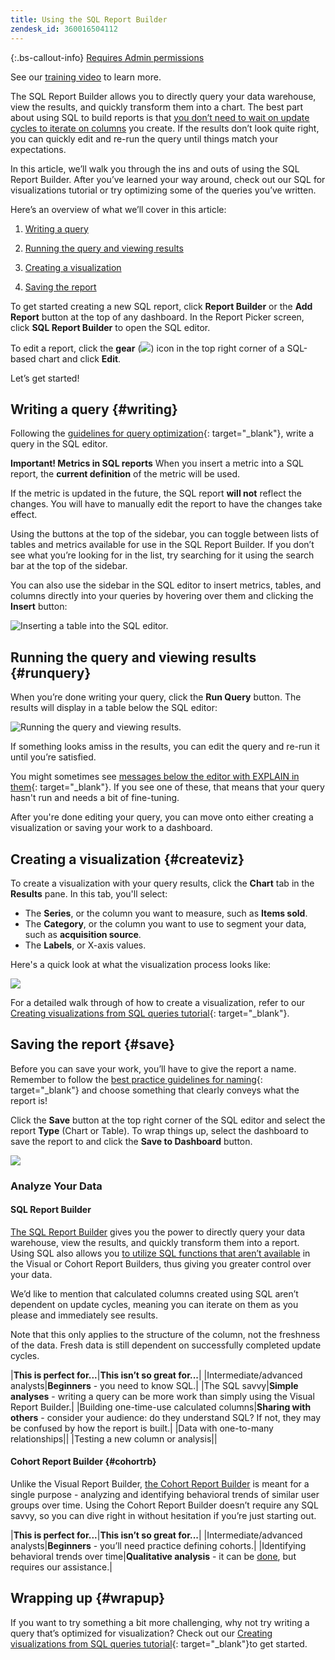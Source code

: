 ```yaml
---
title: Using the SQL Report Builder
zendesk_id: 360016504112
---
```


{:.bs-callout-info}
[Requires Admin permissions](../administrator/user-management/user-management.md)

See our [training video](https://support.magento.com/hc/en-us/articles/360016730131) to learn more.

The SQL Report Builder allows you to directly query your data warehouse, view the results, and quickly transform them into a chart. The best part about using SQL to build reports is that [you don’t need to wait on update cycles to iterate on columns](https://support.magento.com/hc/en-us/articles/360016506212) you create. If the results don’t look quite right, you can quickly edit and re-run the query until things match your expectations.

In this article, we’ll walk you through the ins and outs of using the SQL Report Builder. After you’ve learned your way around, check out our SQL for visualizations tutorial or try optimizing some of the queries you’ve written.

Here’s an overview of what we’ll cover in this article:

1. [Writing a query](../#writing)

1. [Running the query and viewing results](../#runquery)

1. [Creating a visualization](../#createviz)

1. [Saving the report](../#save)

To get started creating a new SQL report, click **Report Builder** or the **Add Report** button at the top of any dashboard. In the Report Picker screen, click **SQL Report Builder** to open the SQL editor.

To edit a report, click the **gear** (![](../assets/gear-icon.png)) icon in the top right corner of a SQL-based chart and click **Edit**.

Let’s get started!

## Writing a query {#writing}

Following the [guidelines for query optimization](../best-practices/optimizing-your-sql-queries.md){: target="_blank"}, write a query in the SQL editor.

**Important! Metrics in SQL reports**
When you insert a metric into a SQL report, the **current definition** of the metric will be used.

If the metric is updated in the future, the SQL report **will not** reflect the changes. You will have to manually edit the report to have the changes take effect.

Using the buttons at the top of the sidebar, you can toggle between lists of tables and metrics available for use in the SQL Report Builder. If you don’t see what you’re looking for in the list, try searching for it using the search bar at the top of the sidebar.

You can also use the sidebar in the SQL editor to insert metrics, tables, and columns directly into your queries by hovering over them and clicking the **Insert** button:

![Inserting a table into the SQL editor.](../assets/SQL_RB_Insert_Table.png)

## Running the query and viewing results {#runquery}

When you’re done writing your query, click the **Run Query** button. The results will display in a table below the SQL editor:

![Running the query and viewing results.](../assets/SQL_Run_Query.gif)

If something looks amiss in the results, you can edit the query and re-run it until you’re satisfied.

You might sometimes see [messages below the editor with EXPLAIN in them](../best-practices/optimizing-your-sql-queries.md){: target="_blank"}. If you see one of these, that means that your query hasn't run and needs a bit of fine-tuning.

After you're done editing your query, you can move onto either creating a visualization or saving your work to a dashboard.

## Creating a visualization {#createviz}

To create a visualization with your query results, click the **Chart** tab in the **Results** pane. In this tab, you'll select:

* The **Series**, or the column you want to measure, such as **Items sold**.
* The **Category**, or the column you want to use to segment your data, such as **acquisition source**.
* The **Labels**, or X-axis values.

Here's a quick look at what the visualization process looks like:

![](../assets/SQL_RB_viz_overview.gif)

For a detailed walk through of how to create a visualization, refer to our [Creating visualizations from SQL queries tutorial](../tutorials/create-visuals-from-sql.md){: target="_blank"}.

## Saving the report {#save}

Before you can save your work, you’ll have to give the report a name. Remember to follow the [best practice guidelines for naming](../best-practices/naming-elements.md){: target="_blank"} and choose something that clearly conveys what the report is!

Click the **Save** button at the top right corner of the SQL editor and select the report **Type** (Chart or Table). To wrap things up, select the dashboard to save the report to and click the **Save to Dashboard** button.

![](../assets/SQL_Save_Report.gif)

### Analyze Your Data

#### SQL Report Builder

[The SQL Report Builder](../data-analyst/dev-reports/sql-rpt-bldr.md) gives you the power to directly query your data warehouse, view the results, and quickly transform them into a report. Using SQL also allows you [to utilize SQL functions that aren’t available](https://docs.aws.amazon.com/redshift/latest/dg/c_SQL_functions.html) in the Visual or Cohort Report Builders, thus giving you greater control over your data.

We’d like to mention that calculated columns created using SQL aren’t dependent on update cycles, meaning you can iterate on them as you please and immediately see results.

Note that this only applies to the structure of the column, not the freshness of the data. Fresh data is still dependent on successfully completed update cycles.

|**This is perfect for...**|**This isn’t so great for...**|
|Intermediate/advanced analysts|**Beginners** - you need to know SQL.|
|The SQL savvy|**Simple analyses** - writing a query can be more work than simply using the Visual Report Builder.|
|Building one-time-use calculated columns|**Sharing with others** - consider your audience: do they understand SQL? If not, they may be confused by how the report is built.|
|Data with one-to-many relationships||
|Testing a new column or analysis||

#### Cohort Report Builder {#cohortrb}

Unlike the Visual Report Builder, [the Cohort Report Builder](../data-analyst/dev-reports/cohort-rpt-bldr.md) is meant for a single purpose - analyzing and identifying behavioral trends of similar user groups over time. Using the Cohort Report Builder doesn’t require any SQL savvy, so you can dive right in without hesitation if you’re just starting out.

|**This is perfect for...**|**This isn’t so great for...**|
|Intermediate/advanced analysts|**Beginners** - you’ll need practice defining cohorts.|
|Identifying behavioral trends over time|**Qualitative analysis** - it can be [done](../data-analyst/dev-reports/create-qual-cohort-analysis.md), but requires our assistance.|

## Wrapping up {#wrapup}

If you want to try something a bit more challenging, why not try writing a query that’s optimized for visualization? Check out our [Creating visualizations from SQL queries tutorial](../tutorials/create-visuals-from-sql.md){: target="_blank"}to get started.

